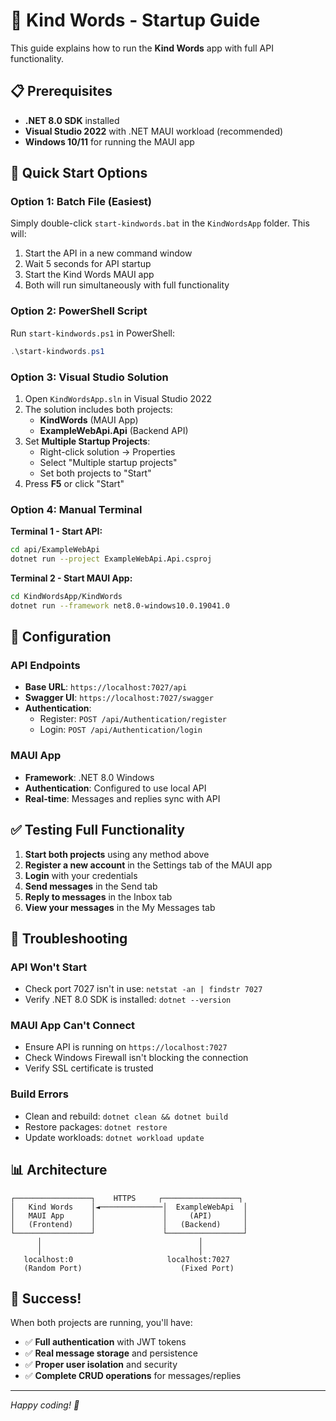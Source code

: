 # 🚀 Kind Words - Startup Guide

This guide explains how to run the **Kind Words** app with full API functionality.

## 📋 **Prerequisites**

- **.NET 8.0 SDK** installed
- **Visual Studio 2022** with .NET MAUI workload (recommended)
- **Windows 10/11** for running the MAUI app

## 🎯 **Quick Start Options**

### **Option 1: Batch File (Easiest)**

Simply double-click `start-kindwords.bat` in the `KindWordsApp` folder. This will:

1. Start the API in a new command window
2. Wait 5 seconds for API startup
3. Start the Kind Words MAUI app
4. Both will run simultaneously with full functionality

### **Option 2: PowerShell Script**

Run `start-kindwords.ps1` in PowerShell:

```powershell
.\start-kindwords.ps1
```

### **Option 3: Visual Studio Solution**

1. Open `KindWordsApp.sln` in Visual Studio 2022
2. The solution includes both projects:
   - **KindWords** (MAUI App)
   - **ExampleWebApi.Api** (Backend API)
3. Set **Multiple Startup Projects**:
   - Right-click solution → Properties
   - Select "Multiple startup projects"
   - Set both projects to "Start"
4. Press **F5** or click "Start"

### **Option 4: Manual Terminal**

**Terminal 1 - Start API:**

```bash
cd api/ExampleWebApi
dotnet run --project ExampleWebApi.Api.csproj
```

**Terminal 2 - Start MAUI App:**

```bash
cd KindWordsApp/KindWords
dotnet run --framework net8.0-windows10.0.19041.0
```

## 🔧 **Configuration**

### **API Endpoints**

- **Base URL**: `https://localhost:7027/api`
- **Swagger UI**: `https://localhost:7027/swagger`
- **Authentication**:
  - Register: `POST /api/Authentication/register`
  - Login: `POST /api/Authentication/login`

### **MAUI App**

- **Framework**: .NET 8.0 Windows
- **Authentication**: Configured to use local API
- **Real-time**: Messages and replies sync with API

## ✅ **Testing Full Functionality**

1. **Start both projects** using any method above
2. **Register a new account** in the Settings tab of the MAUI app
3. **Login** with your credentials
4. **Send messages** in the Send tab
5. **Reply to messages** in the Inbox tab
6. **View your messages** in the My Messages tab

## 🐛 **Troubleshooting**

### **API Won't Start**

- Check port 7027 isn't in use: `netstat -an | findstr 7027`
- Verify .NET 8.0 SDK is installed: `dotnet --version`

### **MAUI App Can't Connect**

- Ensure API is running on `https://localhost:7027`
- Check Windows Firewall isn't blocking the connection
- Verify SSL certificate is trusted

### **Build Errors**

- Clean and rebuild: `dotnet clean && dotnet build`
- Restore packages: `dotnet restore`
- Update workloads: `dotnet workload update`

## 📊 **Architecture**

```
┌─────────────────┐    HTTPS     ┌─────────────────┐
│   Kind Words    │◄──────────────│  ExampleWebApi  │
│   MAUI App      │               │     (API)       │
│   (Frontend)    │               │   (Backend)     │
└─────────────────┘               └─────────────────┘
      │                                   │
      │                                   │
   localhost:0                     localhost:7027
   (Random Port)                      (Fixed Port)
```

## 🎉 **Success!**

When both projects are running, you'll have:

- ✅ **Full authentication** with JWT tokens
- ✅ **Real message storage** and persistence
- ✅ **Proper user isolation** and security
- ✅ **Complete CRUD operations** for messages/replies

---

_Happy coding! 💫_
